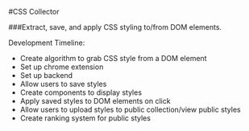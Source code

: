 #CSS Collector

###Extract, save, and apply CSS styling to/from DOM elements.

Development Timeline:
- Create algorithm to grab CSS style from a DOM element
- Set up chrome extension
- Set up backend
- Allow users to save styles
- Create components to display styles
- Apply saved styles to DOM elements on click
- Allow users to upload styles to public collection/view public styles
- Create ranking system for public styles
